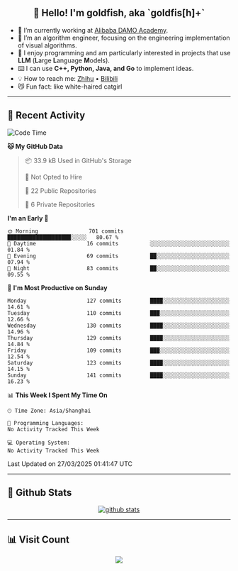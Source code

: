 
<h2 align="center">👋 Hello! I'm goldfish, aka `goldfis[h]+`</h2>

- 📍 I’m currently working at [Alibaba DAMO Academy](https://damo.alibaba.com/).  
- 🌱 I’m an algorithm engineer, focusing on the engineering implementation of visual algorithms.  
- 💬 I enjoy programming and am particularly interested in projects that use **LLM** (**L**arge **L**anguage **M**odels).   
- ⌨️ I can use **C++, Python, Java, and Go** to implement ideas.  
- 💡 How to reach me: [Zhihu](https://www.zhihu.com/people/goldfishh) • [Bilibili](https://space.bilibili.com/11349246)  
- 😼 Fun fact: like white-haired catgirl  

-------

## 🔧 Recent Activity

<!--START_SECTION:waka-->
![Code Time](http://img.shields.io/badge/Code%20Time-94%20hrs%2013%20mins-blue)

**🐱 My GitHub Data** 

> 📦 33.9 kB Used in GitHub's Storage 
 > 
> 🚫 Not Opted to Hire
 > 
> 📜 22 Public Repositories 
 > 
> 🔑 6 Private Repositories 
 > 
**I'm an Early 🐤** 

```text
🌞 Morning                701 commits         ████████████████████░░░░░   80.67 % 
🌆 Daytime                16 commits          ░░░░░░░░░░░░░░░░░░░░░░░░░   01.84 % 
🌃 Evening                69 commits          ██░░░░░░░░░░░░░░░░░░░░░░░   07.94 % 
🌙 Night                  83 commits          ██░░░░░░░░░░░░░░░░░░░░░░░   09.55 % 
```
📅 **I'm Most Productive on Sunday** 

```text
Monday                   127 commits         ████░░░░░░░░░░░░░░░░░░░░░   14.61 % 
Tuesday                  110 commits         ███░░░░░░░░░░░░░░░░░░░░░░   12.66 % 
Wednesday                130 commits         ████░░░░░░░░░░░░░░░░░░░░░   14.96 % 
Thursday                 129 commits         ████░░░░░░░░░░░░░░░░░░░░░   14.84 % 
Friday                   109 commits         ███░░░░░░░░░░░░░░░░░░░░░░   12.54 % 
Saturday                 123 commits         ████░░░░░░░░░░░░░░░░░░░░░   14.15 % 
Sunday                   141 commits         ████░░░░░░░░░░░░░░░░░░░░░   16.23 % 
```


📊 **This Week I Spent My Time On** 

```text
🕑︎ Time Zone: Asia/Shanghai

💬 Programming Languages: 
No Activity Tracked This Week

💻 Operating System: 
No Activity Tracked This Week
```


 Last Updated on 27/03/2025 01:41:47 UTC
<!--END_SECTION:waka-->

-------

## 📆 Github Stats

<p align="center">
    <a href="https://github.com/anuraghazra/github-readme-stats">
      <img src="https://github-readme-stats.vercel.app/api?username=goldfishh&show_icons=true&theme=dracula" alt="github stats" />
    </a>
</p>

-------

## 📊 Visit Count

<p align="center">
  <a href="https://count.getloli.com/"><img src="https://count.getloli.com/get/@:goldfishh?theme=rule34"></a>
</p>
